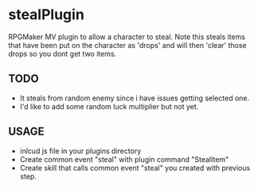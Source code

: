 # stealPlugin
RPGMaker MV plugin to allow a character to steal.  Note this steals items that have been put on the character as 'drops' and will then 'clear' those drops so you dont get two items.

## TODO 
* It steals from random enemy since i have issues getting selected one.
* I'd like to add some random luck multiplier but not yet.

## USAGE
* inlcud js file in your plugins directory
* Create common event "steal" with plugin command "StealItem"
* Create skill that calls common event "steal" you created with previous step.
